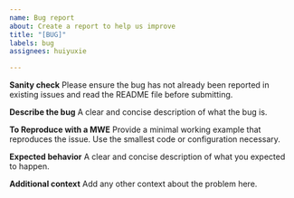 ```yaml
---
name: Bug report
about: Create a report to help us improve
title: "[BUG]"
labels: bug
assignees: huiyuxie

---
```


**Sanity check**
Please ensure the bug has not already been reported in existing issues and read the README file before submitting.

**Describe the bug**
A clear and concise description of what the bug is.

**To Reproduce with a MWE**
Provide a minimal working example that reproduces the issue. Use the smallest code or configuration necessary.

**Expected behavior**
A clear and concise description of what you expected to happen.

**Additional context**
Add any other context about the problem here.

